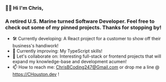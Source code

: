 ### 👋🏾 Hi I'm Chris,
### A retired U.S. Marine turned Software Developer.  Feel free to check out some of my pinned projects. Thanks for stopping by!

- 🛠 Currently developing: A React project for a customer to show off their business's handiwork!
- 🌱 Currently improving: My TypeScript skills!
- 🤝 Let's collaborate on: Interesting full-stack or frontend projects that will expand my knowledge-base and development acumen!
- 📫 How to reach me: ChrisBCoding247@Gmail.com or drop me a line @ https://CHouston.dev !


